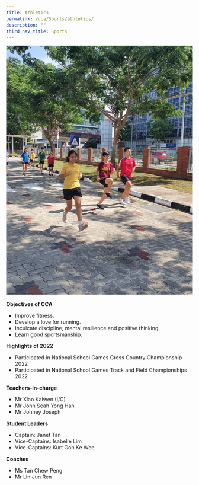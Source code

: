 ```yaml
---
title: Athletics
permalink: /cca/Sports/athletics/
description: ""
third_nav_title: Sports
---
```

![](/images/WhatsApp-Image-2020-08-10-4.jpeg)


**Objectives of CCA**

*   Improve fitness.
*   Develop a love for running.
*   Inculcate discipline, mental resilience and positive thinking.
*   Learn good sportsmanship.

**Highlights of 2022**

*   Participated in National School Games Cross Country Championship 2022
*   Participated in National School Games Track and Field Championships 2022  



**Teachers-in-charge**
* Mr Xiao Kaiwen (I/C)
* Mr John Seah Yong Han 
* Mr Johney Joseph


**Student Leaders**
* Captain: Janet Tan
* Vice-Captains: Isabelle Lim
* Vice-Captains: Kurt Goh Ke Wee



**Coaches**
* Ms Tan Chew Peng
* Mr Lin Jun Ren